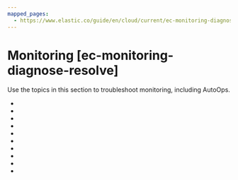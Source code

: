 ```yaml
---
mapped_pages:
  - https://www.elastic.co/guide/en/cloud/current/ec-monitoring-diagnose-resolve.html
---
```


# Monitoring [ec-monitoring-diagnose-resolve]

Use the topics in this section to troubleshoot monitoring, including AutoOps.

* [](/troubleshoot/monitoring/autoops.md)
* [](/troubleshoot/monitoring/unavailable-nodes.md)
* [](/troubleshoot/monitoring/unavailable-shards.md)
* [](/troubleshoot/monitoring/performance.md)
* [](/troubleshoot/monitoring/high-memory-pressure.md)
* [](/troubleshoot/monitoring/high-availability.md)
* [](/troubleshoot/monitoring/cluster-response-time.md)
* [](/troubleshoot/monitoring/node-moves-outages.md)
* [](/troubleshoot/monitoring/deployment-health-warnings.md)
* [](/troubleshoot/monitoring/node-bootlooping.md)







